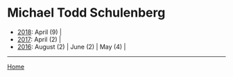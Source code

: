 # Michael Todd Schulenberg

  * [2018](./michael-todd-schulenberg-2018.md): 
      April (9) | 
  * [2017](./michael-todd-schulenberg-2017.md): 
      April (2) | 
  * [2016](./michael-todd-schulenberg-2016.md): 
      August (2) | 
      June (2) | 
      May (4) | 

----

[Home](../)
